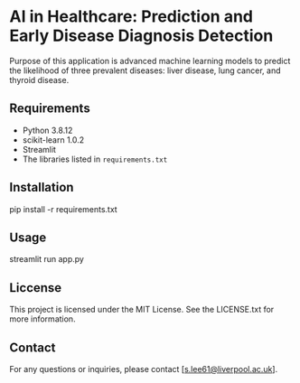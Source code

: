 # AI in Healthcare: Prediction and Early Disease Diagnosis Detection

Purpose of this application is advanced machine learning models to predict the likelihood of three prevalent diseases: liver disease, lung cancer, and thyroid disease.

## Requirements

- Python 3.8.12
- scikit-learn 1.0.2
- Streamlit
- The libraries listed in `requirements.txt`

## Installation

pip install -r requirements.txt

## Usage

streamlit run app.py

## Liccense

This project is licensed under the MIT License. See the LICENSE.txt for more information.

## Contact

For any questions or inquiries, please contact [s.lee61@liverpool.ac.uk].
